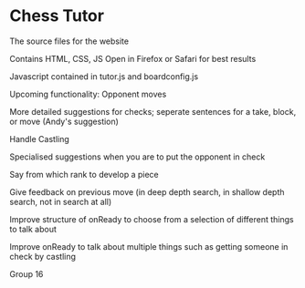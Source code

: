 # Chess Tutor
The source files for the website

Contains HTML, CSS, JS
Open in Firefox or Safari for best results

Javascript contained in tutor.js and boardconfig.js

Upcoming functionality:
  Opponent moves
  
  More detailed suggestions for checks; seperate sentences for a take, block, or move (Andy's suggestion)
  
  Handle Castling
  
  Specialised suggestions when you are to put the opponent in check
  
  Say from which rank to develop a piece
  
  Give feedback on previous move (in deep depth search, in shallow depth search, not in search at all)
  
  Improve structure of onReady to choose from a selection of different things to talk about
  
  Improve onReady to talk about multiple things such as getting someone in check by castling

Group 16
